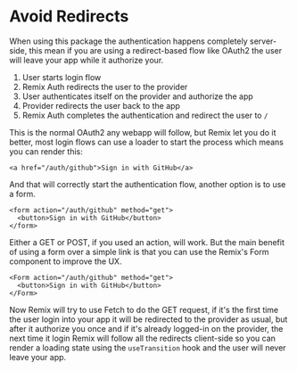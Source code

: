 # Avoid Redirects

When using this package the authentication happens completely server-side, this mean if you are using a redirect-based flow like OAuth2 the user will leave your app while it authorize your.

1. User starts login flow
2. Remix Auth redirects the user to the provider
3. User authenticates itself on the provider and authorize the app
4. Provider redirects the user back to the app
5. Remix Auth completes the authentication and redirect the user to `/`

This is the normal OAuth2 any webapp will follow, but Remix let you do it better, most login flows can use a loader to start the process which means you can render this:

```tsx
<a href="/auth/github">Sign in with GitHub</a>
```

And that will correctly start the authentication flow, another option is to use a form.

```tsx
<form action="/auth/github" method="get">
  <button>Sign in with GitHub</button>
</form>
```

Either a GET or POST, if you used an action, will work. But the main benefit of using a form over a simple link is that you can use the Remix's Form component to improve the UX.

```tsx
<Form action="/auth/github" method="get">
  <button>Sign in with GitHub</button>
</Form>
```

Now Remix will try to use Fetch to do the GET request, if it's the first time the user login into your app it will be redirected to the provider as usual, but after it authorize you once and if it's already logged-in on the provider, the next time it login Remix will follow all the redirects client-side so you can render a loading state using the `useTransition` hook and the user will never leave your app.
